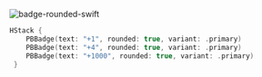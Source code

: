 ![badge-rounded-swift](https://github.com/powerhome/playbook/assets/92755007/8e7bee65-3a9b-4be8-88a6-56265e1fe019)

```swift
HStack {
    PBBadge(text: "+1", rounded: true, variant: .primary)
    PBBadge(text: "+4", rounded: true, variant: .primary)
    PBBadge(text: "+1000", rounded: true, variant: .primary)
 }
```
